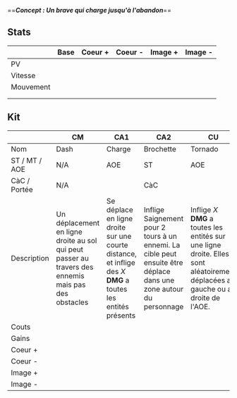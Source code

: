 ==***Concept : Un brave qui charge jusqu'à l'abandon***== 
## Stats

|           | Base | Coeur + | Coeur - | Image + | Image - |
| --------- | ---- | ------- | ------- | ------- | ------- |
| PV        |      |         |         |         |         |
| Vitesse   |      |         |         |         |         |
| Mouvement |      |         |         |         |         |
|           |      |         |         |         |         |
|           |      |         |         |         |         |

## Kit

|               | CM                                                                                                  | CA1                                                                                                          | CA2                                                                                                                | CU                                                                                                                               |
| ------------- | --------------------------------------------------------------------------------------------------- | ------------------------------------------------------------------------------------------------------------ | ------------------------------------------------------------------------------------------------------------------ | -------------------------------------------------------------------------------------------------------------------------------- |
| Nom           | Dash                                                                                                | Charge                                                                                                       | Brochette                                                                                                          | Tornado                                                                                                                          |
| ST / MT / AOE | N/A                                                                                                 | AOE                                                                                                          | ST                                                                                                                 | AOE                                                                                                                              |
| CàC / Portée  | N/A                                                                                                 |                                                                                                              | CàC                                                                                                                |                                                                                                                                  |
| Description   | Un déplacement en ligne droite au sol qui peut passer au travers des ennemis mais pas des obstacles | Se déplace en ligne droite sur une courte distance, et inflige des *X* **DMG** a toutes les entités présents | Inflige Saignement pour 2 tours à un ennemi. La cible peut ensuite être déplace dans une zone autour du personnage | Inflige *X* **DMG** a toutes les entités sur une ligne droite. Elles sont aléatoirement déplacées a gauche ou a droite de l'AOE. |
| Couts         |                                                                                                     |                                                                                                              |                                                                                                                    |                                                                                                                                  |
| Gains         |                                                                                                     |                                                                                                              |                                                                                                                    |                                                                                                                                  |
| Coeur +       |                                                                                                     |                                                                                                              |                                                                                                                    |                                                                                                                                  |
| Coeur -       |                                                                                                     |                                                                                                              |                                                                                                                    |                                                                                                                                  |
| Image +       |                                                                                                     |                                                                                                              |                                                                                                                    |                                                                                                                                  |
| Image -       |                                                                                                     |                                                                                                              |                                                                                                                    |                                                                                                                                  |

